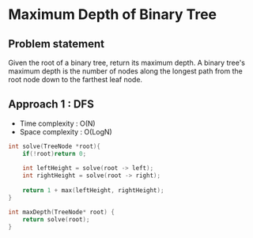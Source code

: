 # Maximum Depth of Binary Tree

## Problem statement

Given the root of a binary tree, return its maximum depth. A binary tree's maximum depth is the number of nodes along the longest path from the root node down to the farthest leaf node.

## Approach 1 : DFS

- Time complexity : O(N)
- Space complexity : O(LogN)

```cpp
int solve(TreeNode *root){
    if(!root)return 0;
    
    int leftHeight = solve(root -> left);
    int rightHeight = solve(root -> right);
    
    return 1 + max(leftHeight, rightHeight);
}

int maxDepth(TreeNode* root) {
    return solve(root);
}
```